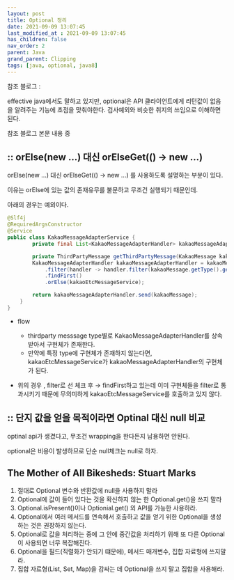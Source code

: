 ```yaml
---
layout: post
title: Optional 정리
date: 2021-09-09 13:07:45
last_modified_at : 2021-09-09 13:07:45
has_children: false
nav_order: 2
parent: Java
grand_parent: Clipping
tags: [java, optional, java8]
---
```


참조 블로그 : 

[](https://homoefficio.github.io/2019/10/03/Java-Optional-%EB%B0%94%EB%A5%B4%EA%B2%8C-%EC%93%B0%EA%B8%B0/)

effective java에서도 말하고 있지만, optional은 API 클라이언트에게 리턴값이 없음을 알려주는 기능에 초점을 맞춰야한다. 검사예외와 비슷한 취지의 쓰임으로 이해하면 된다.

참조 블로그 본문 내용 중

## :: orElse(new ...) 대신 orElseGet(() → new ...)

orElse(new ...) 대신 orElseGet(() → new ...) 를 사용하도록 설명하는 부분이 있다.

이유는 orElse에 있는 값의 존재유무를 불문하고 무조건 실행되기 때문인데.

아래의 경우는 예외이다.

```java
@Slf4j
@RequiredArgsConstructor
@Service
public class KakaoMessageAdapterService {
		private final List<KakaoMessageAdapterHandler> kakaoMessageAdapterHandlers;

		private ThirdPartyMessage getThirdPartyMessage(KakaoMessage kakaoMessage) {
        KakaoMessageAdapterHandler kakaoMessageAdapterHandler = kakaoMessageAdapterHandlers.stream()
            .filter(handler -> handler.filter(kakaoMessage.getType().getThirdPartyMessageType()))
            .findFirst()
            .orElse(kakaoEtcMessageService);

        return kakaoMessageAdapterHandler.send(kakaoMessage);
    }
}
```

- flow
    - thirdparty messsage type별로 KakaoMessageAdapterHandler를 상속받아서 구현체가 존재한다.
    - 만약에 특정 type에 구현체가 존재하지 않는다면, kakaoEtcMessageService가 kakaoMessageAdapterHandler의 구현체가 된다.
    
- 위의 경우 , filter로 선 체크 후 → findFirst하고 있는데 이미 구현체들을 filter로 통과시키기 때문에 무의미하게 kakaoEtcMessageService를 호출하고 있지 않다.

## :: 단지 값을 얻을 목적이라면 Optinal 대신 null 비교

optinal api가 생겼다고, 무조건 wrapping을 한다든지 남용하면 안된다.

optional은 비용이 발생하므로 단순 null체크는 null로 하자.

## The Mother of All Bikesheds: Stuart Marks
1. 절대로 Optional 변수와 반환값에 null을 사용하지 말라
2. Optional에 값이 들어 있다는 것을 확신하지 않는 한 Optional.get()을 쓰지 말라
3. Optional.isPresent()이나 Optionial.get() 외 API를 가능한 사용하라.
4. Optional에서 여러 메서드를 연속해서 호출하고 값을 얻기 위한 Optional을 생성하는 것은 권장하지 않는다.
5. Optional로 값을 처리하는 중에 그 안에 중간값을 처리하기 위해 또 다른 Optional이 사용되면 너무 복잡해진다.
6. Optional을 필드(직렬화가 안되기 떄문에), 메서드 매개변수, 집합 자료형에 쓰지말라.
7. 집합 자료형(List, Set, Map)을 감싸는 데 Optional을 쓰지 말고 집합을 사용해라.
